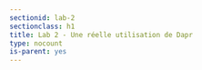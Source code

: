 ```yaml
---
sectionid: lab-2
sectionclass: h1
title: Lab 2 - Une réelle utilisation de Dapr 
type: nocount
is-parent: yes
---
```

